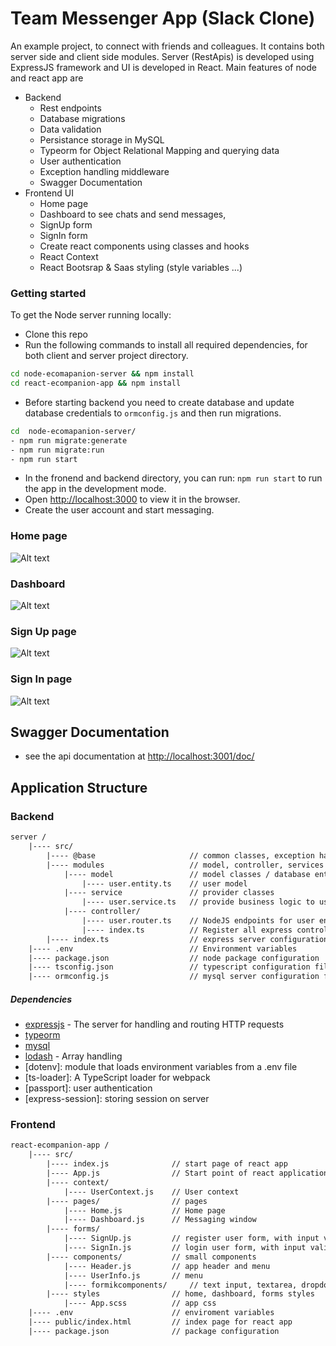 # Team Messenger App (Slack Clone)

An example project, to connect with friends and colleagues. It contains both server side and client side modules.
Server (RestApis) is developed using ExpressJS framework and UI is developed in React. Main features of node and react app are

- Backend
    -   Rest endpoints
    -   Database migrations
    -   Data validation
    -   Persistance storage in MySQL
    -   Typeorm for Object Relational Mapping and querying data
    -   User authentication
    -   Exception handling middleware
    -   Swagger Documentation
- Frontend UI
    -   Home page
    -   Dashboard to see chats and send messages, 
    -   SignUp form
    -   SignIn form
    -   Create react components using classes and hooks
    -   React Context
    -   React Bootsrap & Saas styling (style variables ...)
    
### Getting started

To get the Node server running locally:

- Clone this repo
- Run the following commands to install all required dependencies, for both client and server project directory.
```sh
cd node-ecomapanion-server && npm install
cd react-ecompanion-app && npm install
```
- Before starting backend you need to create database and update database credentials to `ormconfig.js` and then run migrations.
```sh
cd  node-ecomapanion-server/ 
- npm run migrate:generate
- npm run migrate:run
- npm run start
```
-   In the fronend and backend directory, you can run: `npm run start` to run the app in the development mode.
-   Open [http://localhost:3000](http://localhost:3000) to view it in the browser.
-   Create the user account and start messaging.

### Home page
![Alt text](https://github.com/sohaib-gujjar/ecompanion/blob/master/react-ecompanion-app/public/home.png "Optional Title")
### Dashboard
![Alt text](https://github.com/sohaib-gujjar/ecompanion/blob/master/react-ecompanion-app/public/dashboard.png "Optional Title")
### Sign Up page
![Alt text](https://github.com/sohaib-gujjar/ecompanion/blob/master/react-ecompanion-app/public/register.png "Optional Title")
### Sign In page
![Alt text](https://github.com/sohaib-gujjar/ecompanion/blob/master/react-ecompanion-app/public/login.png?raw=true "Optional Title")


## Swagger Documentation
- see the api documentation at [http://localhost:3001/doc/](http://localhost:3001/doc/)

## Application Structure

### Backend

```txt
server /
    |---- src/
        |---- @base                     // common classes, exception handler, middleware, db migrations
        |---- modules                   // model, controller, services
            |---- model                 // model classes / database entities
                |---- user.entity.ts    // user model
            |---- service               // provider classes
                |---- user.service.ts   // provide business logic to users
            |---- controller/			         
                |---- user.router.ts    // NodeJS endpoints for user entity
                |---- index.ts			// Register all express controller
        |---- index.ts                  // express server configuration and starts listen
    |---- .env		                    // Environment variables
    |---- package.json		            // node package configuration
    |---- tsconfig.json		            // typescript configuration file
    |---- ormconfig.js	                // mysql server configuration file
```

##### Dependencies

- [expressjs](https://github.com/expressjs/express) - The server for handling and routing HTTP requests
- [typeorm](https://github.com/typeorm/typeorm)
- [mysql](www.mysql.com/downloads)
- [lodash](https://lodash.com/) - Array handling
- [dotenv]: module that loads environment variables from a .env file
- [ts-loader]: A TypeScript loader for webpack
- [passport]: user authentication
- [express-session]: storing session on server


### Frontend

```txt
react-ecompanion-app /
    |---- src/
        |---- index.js		        // start page of react app
        |---- App.js		        // Start point of react application, implementation of `Routes`
        |---- context/
            |---- UserContext.js    // User context
        |---- pages/			    // pages
            |---- Home.js           // Home page
            |---- Dashboard.js      // Messaging window
        |---- forms/
            |---- SignUp.js		    // register user form, with input validation
            |---- SignIn.js		    // login user form, with input validation
        |---- components/			// small components
            |---- Header.js		    // app header and menu
            |---- UserInfo.js		// menu
            |---- formikcomponents/		// text input, textarea, dropdown, image uploader, multiple files uploader
        |---- styles	            // home, dashboard, forms styles
            |---- App.scss	        // app css
    |---- .env		                // enviroment variables
    |---- public/index.html		    // index page for react app
    |---- package.json		        // package configuration
```
